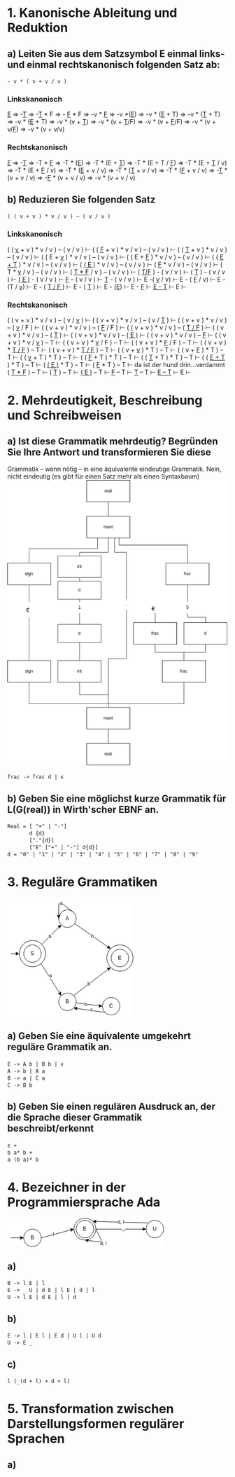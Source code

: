 # 1. Kanonische Ableitung und Reduktion
## a) Leiten Sie aus dem Satzsymbol E einmal links- und einmal rechtskanonisch folgenden Satz ab:


```
- v * ( v + v / v )
```
### Linkskanonisch

<u>E</u>
⇒ -<u>T</u>
⇒ -<u>T</u>  * F
⇒ - <u>F</u> * F
⇒ -v * <u>F</u>
⇒  -v *(<u>E</u>)
⇒ -v * (<u>E</u> + T)
⇒ -v * (<u>T</u> + T)
⇒ -v * (<u>E</u> + T)
⇒ -v * (v + <u>T</u>)
⇒ -v * (v + <u>T</u>/F)
⇒ -v * (v + <u>F</u>/F) 
⇒ -v * (v + v/<u>F</u>)
⇒  -v * (v + v/v)

### Rechtskanonisch

<u>E</u>
⇒ -<u>T</u>
⇒ -T  * <u>F</u>
⇒ -T  * (<u>E</u>)
⇒ -T * (E + <u>T</u>)
⇒ -T * (E + T / <u>F</u>)
⇒ -T * (E + <u>T</u> / v)
⇒ -T * (E + <u>F</u> / v)
⇒ -T * (<u>E</u> + v / v)
⇒ -T * (<u>T</u> + v / v)
⇒ -T * (<u>F</u> + v / v)
⇒ -<u>T</u> * (v + v / v)
⇒ -<u>F</u> * (v + v / v)
⇒ -v * (v + v / v)

## b) Reduzieren Sie folgenden Satz

```
( ( v + v ) * v / v ) – ( v / v )
```

### Linkskanonisch

( ( <u>v</u> + v ) * v / v ) – ( v / v )   ⊢
( ( <u>F</u> + v ) * v / v ) – ( v / v )   ⊢
( ( <u>T</u> + v ) * v / v ) – ( v / v )   ⊢
( ( E + <u>v</u> ) * v / v ) – ( v / v )   ⊢
( ( E + <u>F</u> ) * v / v ) – ( v / v )   ⊢
( ( <u>E + T</u> ) * v / v ) – ( v / v )   ⊢
( <u>( E )</u> * v / v ) – ( v / v )       ⊢
(  <u>F</u>  * v / v ) – ( v / v )         ⊢
(  T  * <u>v</u> / v ) – ( v / v )         ⊢
(  <u>T  * F</u> / v ) – ( v / v )         ⊢
( <u>T/F</u> ) - ( v / v )                 ⊢
( <u>T</u> ) - ( v / v )                   ⊢
<u>( E )</u> - ( v / v )                   ⊢
<u>F</u> - ( v / v )                       ⊢
<u>T</u> - ( v / v )                       ⊢
E -( <u>v</u> / v)                         ⊢
E - ( <u>F</u> / v)                        ⊢
E - (T / <u>v</u>)                         ⊢
E - ( <u> T / F </u> )                     ⊢
E - ( <u>T</u> )                           ⊢
E - <u>(E)</u>                             ⊢
E - <u>F</u>                               ⊢
<u>E - T</u>                               ⊢
E                                          ⊢

### Rechtskanonisch
( ( v + v ) * v / v ) – ( v / <u>v</u> )   ⊢
( ( v + v ) * v / v ) – ( v / <u>T</u> )   ⊢
( ( v + v ) * v / v ) – ( <u>v</u> / F )   ⊢
( ( v + v ) * v / v ) – ( <u>F</u> / F )   ⊢
( ( v + v ) * v / v ) – ( <u>T / F</u> )   ⊢
( ( v + v ) * v / v ) – ( <u>T</u> )       ⊢
( ( v + v ) * v / v ) – <u>( E )</u>       ⊢
( ( v + v ) * v / v ) – <u>F</u>           ⊢
( ( v + v ) * v / <u>v</u> ) – T           ⊢
( ( v + v ) * <u>v</u> / F ) – T           ⊢
( ( v + v ) * <u>F</u> / F ) – T           ⊢
( ( v + v ) * <u>T / F</u> ) – T           ⊢
( ( v + v ) * <u>T / F</u> ) – T           ⊢
( ( v + <u>v</u> ) * T ) – T               ⊢
( ( v + <u>F</u> ) * T ) – T               ⊢
( ( <u>v</u> + T ) * T ) – T               ⊢
( ( <u>F</u> + T ) * T ) – T               ⊢
( ( <u>T</u> + T ) * T ) – T               ⊢
( ( <u>E + T</u> ) * T ) – T               ⊢
( <u>( E )</u> * T ) – T                   ⊢
( <u>F</u> * T ) – T                       ⊢
da ist der hund drin...verdammt
( <u>T * F</u> ) – T                       ⊢
( <u>T</u> ) – T                           ⊢
<u>( E )</u> – T                           ⊢
<u>F</u> – T                               ⊢
<u>T</u> – T                               ⊢
<u>E – T</u>                               ⊢
E                                          ⊢



# 2. Mehrdeutigkeit, Beschreibung und Schreibweisen
## a) Ist diese Grammatik mehrdeutig? Begründen Sie Ihre Antwort und transformieren Sie diese
Grammatik – wenn nötig – in eine äquivalente eindeutige Grammatik.
Nein, nicht eindeutig (es gibt für einen Satz mehr als einen Syntaxbaum)
![Syntaxbaum](images/2a.png)
```
frac -> frac d | ϵ
```

## b) Geben Sie eine möglichst kurze Grammatik für L(G(real)) in Wirth'scher EBNF an.
```
Real = [ "+" | "-"]
       d {d}
       ["."{d}]
       ["E" ["+" | "-"] d{d}]
d = "0" | "1" | "2" | "3" | "4" | "5" | "6" | "7" | "8" | "9"
```

# 3. Reguläre Grammatiken 

![Zustands-Automat](images/3a.png)

## a) Geben Sie eine äquivalente umgekehrt reguläre Grammatik an.


```
E -> A b | B b | ϵ
A -> b | A a
B -> a | C a
C -> B b 
```

## b) Geben Sie einen regulären Ausdruck an, der die Sprache dieser Grammatik beschreibt/erkennt
```
ϵ +
b a* b +
a (b a)* b 
```

# 4. Bezeichner in der Programmiersprache Ada

![Zustands-Automat](images/4a.png)

## a)

```
B -> l E | l
E -> _ U | d E | l E | d | l
U -> l E | d E | l | d
```

## b)
```
E -> l | E l | E d | U l | U d
U -> E _
```

## c)
```
l (_(d + l) + d + l)
```

# 5. Transformation zwischen Darstellungsformen regulärer Sprachen

## a)



